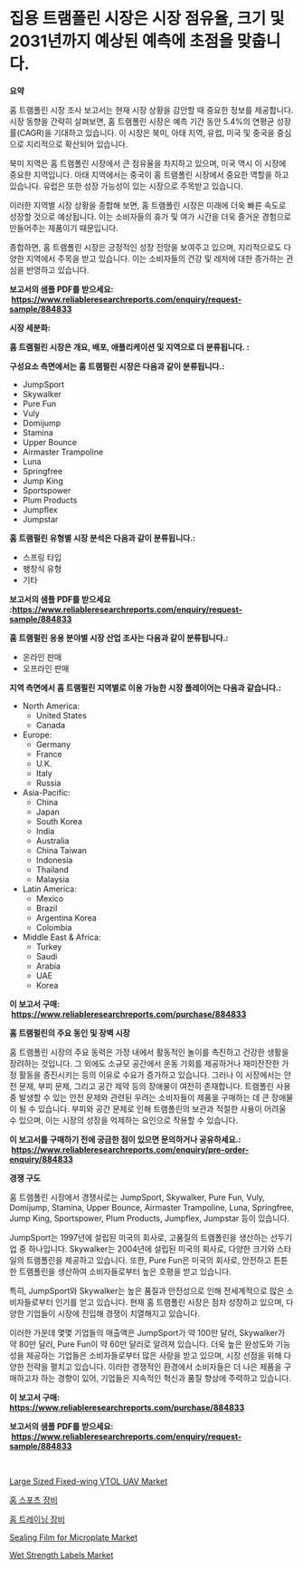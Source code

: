 <p><h1>집용 트램폴린 시장은 시장 점유율, 크기 및 2031년까지 예상된 예측에 초점을 맞춥니다.</h1></p><p><strong>요약</strong></p>
<p><p>홈 트램폴린 시장 조사 보고서는 현재 시장 상황을 감안할 때 중요한 정보를 제공합니다. 시장 동향을 간략히 살펴보면, 홈 트램폴린 시장은 예측 기간 동안 5.4%의 연평균 성장률(CAGR)을 기대하고 있습니다. 이 시장은 북미, 아태 지역, 유럽, 미국 및 중국을 중심으로 지리적으로 확산되어 있습니다.</p><p>북미 지역은 홈 트램폴린 시장에서 큰 점유율을 차지하고 있으며, 미국 역시 이 시장에 중요한 지역입니다. 아태 지역에서는 중국이 홈 트램폴린 시장에서 중요한 역할을 하고 있습니다. 유럽은 또한 성장 가능성이 있는 시장으로 주목받고 있습니다.</p><p>이러한 지역별 시장 상황을 종합해 보면, 홈 트램폴린 시장은 미래에 더욱 빠른 속도로 성장할 것으로 예상됩니다. 이는 소비자들의 휴가 및 여가 시간을 더욱 즐거운 경험으로 만들어주는 제품이기 때문입니다.</p><p>종합하면, 홈 트램폴린 시장은 긍정적인 성장 전망을 보여주고 있으며, 지리적으로도 다양한 지역에서 주목을 받고 있습니다. 이는 소비자들의 건강 및 레저에 대한 증가하는 관심을 반영하고 있습니다.</p></p>
<p><strong>보고서의 샘플 PDF를 받으세요: &nbsp;<a href="https://www.reliableresearchreports.com/enquiry/request-sample/884833">https://www.reliableresearchreports.com/enquiry/request-sample/884833</a></strong></p>
<p><strong>시장 세분화:</strong></p>
<p><strong> 홈 트램펄린 시장은 개요, 배포, 애플리케이션 및 지역으로 더 분류됩니다. :</strong></p>
<p><strong>구성요소 측면에서는 홈 트램펄린 시장은 다음과 같이 분류됩니다.:</strong></p>
<p><ul><li>JumpSport</li><li>Skywalker</li><li>Pure Fun</li><li>Vuly</li><li>Domijump</li><li>Stamina</li><li>Upper Bounce</li><li>Airmaster Trampoline</li><li>Luna</li><li>Springfree</li><li>Jump King</li><li>Sportspower</li><li>Plum Products</li><li>Jumpflex</li><li>Jumpstar</li></ul></p>
<p><strong> 홈 트램펄린 유형별 시장 분석은 다음과 같이 분류됩니다.:</strong></p>
<p><ul><li>스프링 타입</li><li>팽창식 유형</li><li>기타</li></ul></p>
<p><strong>보고서의 샘플 PDF를 받으세요 :<a href="https://www.reliableresearchreports.com/enquiry/request-sample/884833">https://www.reliableresearchreports.com/enquiry/request-sample/884833</a></strong></p>
<p><strong> 홈 트램펄린 응용 분야별 시장 산업 조사는 다음과 같이 분류됩니다.:</strong></p>
<p><ul><li>온라인 판매</li><li>오프라인 판매</li></ul></p>
<p><strong>지역 측면에서 홈 트램펄린 지역별로 이용 가능한 시장 플레이어는 다음과 같습니다.:</strong></p>
<p><ul>
    <li>
        North America:
        <ul>
            <li>United States</li>
            <li>Canada</li>
        </ul>
    </li>
    <li>
        Europe:
        <ul>
            <li>Germany</li>
            <li>France</li>
            <li>U.K.</li>
            <li>Italy</li>
            <li>Russia</li>
        </ul>
    </li>
    <li>
        Asia-Pacific:
        <ul>
            <li>China</li>
            <li>Japan</li>
            <li>South Korea</li>
            <li>India</li>
            <li>Australia</li>
            <li>China Taiwan</li>
            <li>Indonesia</li>
            <li>Thailand</li>
            <li>Malaysia</li>
        </ul>
    </li>
    <li>
        Latin America:
        <ul>
            <li>Mexico</li>
            <li>Brazil</li>
            <li>Argentina Korea</li>
            <li>Colombia</li>
        </ul>
    </li>
    <li>
        Middle East & Africa:
        <ul>
            <li>Turkey</li>
            <li>Saudi</li>
            <li>Arabia</li>
            <li>UAE</li>
            <li>Korea</li>
        </ul>
    </li>
    </ul></p>
<p><strong>이 보고서 구매: &nbsp;<a href="https://www.reliableresearchreports.com/purchase/884833">https://www.reliableresearchreports.com/purchase/884833</a></strong></p>
<p><strong>홈 트램펄린의 주요 동인 및 장벽 시장</strong></p>
<p><p>홈 트램폴린 시장의 주요 동력은 가정 내에서 활동적인 놀이를 촉진하고 건강한 생활을 장려하는 것입니다. 그 외에도 소규모 공간에서 운동 기회를 제공하거나 재미잔잔한 가정 활동을 증진시키는 등의 이유로 수요가 증가하고 있습니다. 그러나 이 시장에서는 안전 문제, 부피 문제, 그리고 공간 제약 등의 장애물이 여전히 존재합니다. 트램폴린 사용 중 발생할 수 있는 안전 문제와 관련된 우려는 소비자들이 제품을 구매하는 데 큰 장애물이 될 수 있습니다. 부피와 공간 문제로 인해 트램폴린의 보관과 적절한 사용이 어려울 수 있으며, 이는 시장의 성장을 억제하는 요인으로 작용할 수 있습니다.</p></p>
<p><strong>이 보고서를 구매하기 전에 궁금한 점이 있으면 문의하거나 공유하세요.: &nbsp;<a href="https://www.reliableresearchreports.com/enquiry/pre-order-enquiry/884833">https://www.reliableresearchreports.com/enquiry/pre-order-enquiry/884833</a></strong></p>
<p><strong>경쟁 구도</strong></p>
<p><p>홈 트램폴린 시장에서 경쟁사로는 JumpSport, Skywalker, Pure Fun, Vuly, Domijump, Stamina, Upper Bounce, Airmaster Trampoline, Luna, Springfree, Jump King, Sportspower, Plum Products, Jumpflex, Jumpstar 등이 있습니다. </p><p>JumpSport는 1997년에 설립된 미국의 회사로, 고품질의 트램폴린을 생산하는 선두기업 중 하나입니다. Skywalker는 2004년에 설립된 미국의 회사로, 다양한 크기와 스타일의 트램폴린을 제공하고 있습니다. 또한, Pure Fun은 미국의 회사로, 안전하고 튼튼한 트램폴린을 생산하여 소비자들로부터 높은 호평을 받고 있습니다. </p><p>특히, JumpSport와 Skywalker는 높은 품질과 안전성으로 인해 전세계적으로 많은 소비자들로부터 인기를 얻고 있습니다. 현재 홈 트램폴린 시장은 점차 성장하고 있으며, 다양한 기업들이 시장에 진입해 경쟁이 치열해지고 있습니다.</p><p>이러한 가운데 몇몇 기업들의 매출액은 JumpSport가 약 100만 달러, Skywalker가 약 80만 달러, Pure Fun이 약 60만 달러로 알려져 있습니다. 더욱 높은 완성도와 기능성을 제공하는 기업들은 소비자들로부터 많은 사랑을 받고 있으며, 시장 선점을 위해 다양한 전략을 펼치고 있습니다. 이러한 경쟁적인 환경에서 소비자들은 더 나은 제품을 구매하고자 하는 경향이 있어, 기업들은 지속적인 혁신과 품질 향상에 주력하고 있습니다.</p></p>
<p><strong>이 보고서 구매: &nbsp; <a href="https://www.reliableresearchreports.com/purchase/884833">https://www.reliableresearchreports.com/purchase/884833</a></strong></p>
<p><strong>보고서의 샘플 PDF를 받으세요: &nbsp;<a href="https://www.reliableresearchreports.com/enquiry/request-sample/884833">https://www.reliableresearchreports.com/enquiry/request-sample/884833</a></strong><strong></strong></p>
<p>&nbsp;</p>
<p><p><a href="https://scarlet-rocket-c63.notion.site/Large-Sized-Fixed-wing-VTOL-UAV-Market-Research-Report-Forecasted-for-Period-from-2024-2031-by-Ma-f9f65e557f3e412ba9426024acd89618">Large Sized Fixed-wing VTOL UAV Market</a></p><p><a href="https://github.com/vs10l4sfg5c/Market-Research-Report-List-1/blob/main/93995081401.md">홈 스포츠 장비</a></p><p><a href="https://github.com/crfsywufhm81415/Market-Research-Report-List-1/blob/main/18132281400.md">홈 트레이닝 장비</a></p><p><a href="https://github.com/RickHolmes3/Market-Research-Report-List-3/blob/main/sealing-film-for-microplate-market.md">Sealing Film for Microplate Market</a></p><p><a href="https://issuu.com/reportprime-2/docs/wet-strength-labels-market-size-2030.pptx">Wet Strength Labels Market</a></p></p>